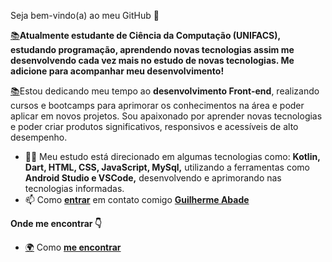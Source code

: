 
Seja bem-vindo(a) ao meu GitHub 👋

 [📚](https://emojipedia.org/books/)**Atualmente estudante de Ciência da Computação (UNIFACS), estudando programação, aprendendo novas tecnologias assim me desenvolvendo cada vez mais no estudo de novas tecnologias. Me adicione para acompanhar meu desenvolvimento!**

 [📚](https://emojipedia.org/books/)Estou dedicando meu tempo ao  **desenvolvimento Front-end**, realizando cursos e bootcamps para aprimorar os conhecimentos na área e poder aplicar em novos projetos. Sou apaixonado por aprender novas tecnologias e poder criar produtos significativos, responsivos e acessíveis de alto desempenho.

-   👨‍💻  Meu estudo está direcionado em algumas tecnologias como: **Kotlin, Dart, HTML, CSS, JavaScript, MySql,** utilizando a ferramentas como **Android Studio e VSCode,** desenvolvendo e aprimorando nas tecnologias informadas.
-   📫  Como  **[entrar](mailto:abade.guim13@gmail.com)**  em contato comigo  **[Guilherme Abade](mailto:thiagosantosab070@gmail.com)**

**Onde me encontrar  👇**
-  [🌍](https://emojipedia.org/globe-showing-europe-africa/)  Como  **[me encontrar](mailto:https://www.linkedin.com/in/guiabade/)** 

